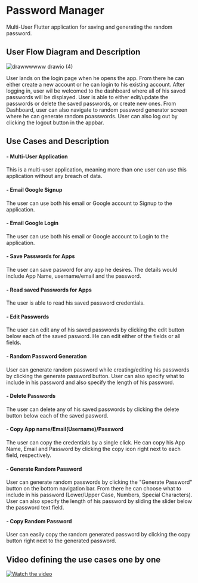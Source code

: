 # Password Manager

Multi-User Flutter application for saving and generating the random password.

## User Flow Diagram and Description
![drawwwwww drawio (4)](https://user-images.githubusercontent.com/108008682/185865177-267272e9-b570-4ea7-9a18-cee51f70f864.png)

User lands on the login page when he opens the app. From there he can either create a new account or he can login to his existing account. After logging in, user wil be welcomed to the dashboard where all of his saved passwords will be displayed. User is able to either edit/update the passwords or delete the saved passwords, or create new ones. From Dashboard, user can also navigate to random password generator screen where he can generate random poasswords. User can also log out by clicking the logout button in the appbar.
## Use Cases and Description

#### - Multi-User Application ####
This is a multi-user application, meaning more than one user can use this application without any breach of data.
#### - Email Google Signup ####
The user can use both his email or Google account to Signup to the application. 
#### - Email Google Login ####
The user can use both his email or Google account to Login to the application. 
#### - Save Passwords for Apps ####
The user can save pasword for any app he desires. The details would include App Name, username/email and the password.
#### - Read saved Passwords for Apps ####
The user is able to read his saved password credentials.
#### - Edit Passwords ####
The user can edit any of his saved passwords by clicking the edit button below each of the saved pasword. He can edit either of the fields or all fields.
#### - Random Password Generation  ####
User can generate random password while creating/editing his passwords by clicking the generate password button. User can also specify what to include in his password and also specify the length of his password.
#### - Delete Passwords ####
The user can delete any of his saved passwords by clicking the delete button below each of the saved pasword.
#### - Copy App name/Email(Username)/Password ####
The user can copy the credentials by a single click. He can copy his App Name, Email and Password by clicking the copy icon right next to each field, respectively.
#### - Generate Random Password  ####
User can generate random passwords by clicking the "Generate Password" button on the bottom navigation bar. From there he can choose what to include in his password (Lower/Upper Case, Numbers, Special Characters). User can also specify the length of his password by sliding the slider below the password text field. 
#### - Copy Random Password  ####
User can easily copy the random generated password by clicking the copy button right next to the generated password. 


## Video defining the use cases one by one

[![Watch the video](https://i.ytimg.com/vi/sfepF_aZ7KQ/hqdefault.jpg?sqp=-oaymwEbCKgBEF5IVfKriqkDDggBFQAAiEIYAXABwAEG\u0026rs=AOn4CLD3-Kx92nTz_T-1PNQ--ljYgv7kcA)](https://youtu.be/sfepF_aZ7KQ)
